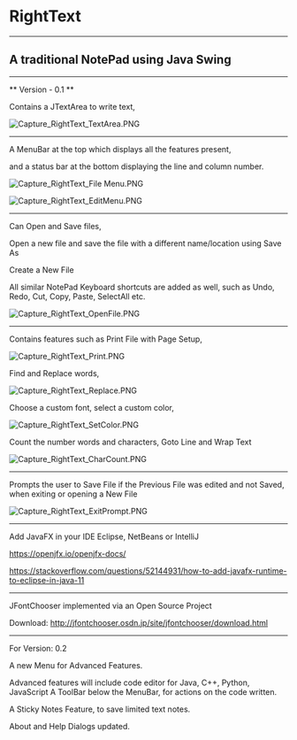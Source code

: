 # RightText
***

## A traditional NotePad using Java Swing
---

 ** Version - 0.1 **
 
Contains a JTextArea to write text, 

![Capture_RightText_TextArea.PNG](https://github.com/04xRaynal/NotePad_JavaSwing_--RightText--/blob/c78b29f7e40cf4e21d692d2f7e4511da1efe7c22/Captured%20Images/Capture_RightText_TextArea.PNG)

---
A MenuBar at the top which displays all the features present, 

and a status bar at the bottom displaying the line and column number.

![Capture_RightText_File Menu.PNG](https://github.com/04xRaynal/NotePad_JavaSwing_--RightText--/blob/c78b29f7e40cf4e21d692d2f7e4511da1efe7c22/Captured%20Images/Capture_RightText_FileMenu.PNG)

![Capture_RightText_EditMenu.PNG](https://github.com/04xRaynal/NotePad_JavaSwing_--RightText--/blob/c78b29f7e40cf4e21d692d2f7e4511da1efe7c22/Captured%20Images/Capture_RightText_EditMenu.PNG)

---
Can Open and Save files, 

Open a new file and save the file with a different name/location using Save As

Create a New File

All similar NotePad Keyboard shortcuts are added as well, such as Undo, Redo, Cut, Copy, Paste, SelectAll etc.

![Capture_RightText_OpenFile.PNG](https://github.com/04xRaynal/NotePad_JavaSwing_--RightText--/blob/c78b29f7e40cf4e21d692d2f7e4511da1efe7c22/Captured%20Images/Capture_RightText_OpenFile.PNG)

---
Contains features such as Print File with Page Setup, 

![Capture_RightText_Print.PNG](https://github.com/04xRaynal/NotePad_JavaSwing_--RightText--/blob/c78b29f7e40cf4e21d692d2f7e4511da1efe7c22/Captured%20Images/Capture_RightText_Print.PNG)

Find and Replace words,

![Capture_RightText_Replace.PNG](https://github.com/04xRaynal/NotePad_JavaSwing_--RightText--/blob/c78b29f7e40cf4e21d692d2f7e4511da1efe7c22/Captured%20Images/Capture_RightText_Replace.PNG)

Choose a custom font, select a custom color,

![Capture_RightText_SetColor.PNG](https://github.com/04xRaynal/NotePad_JavaSwing_--RightText--/blob/c78b29f7e40cf4e21d692d2f7e4511da1efe7c22/Captured%20Images/Capture_RightText_SetColor.PNG)

Count the number words and characters, Goto Line and Wrap Text

![Capture_RightText_CharCount.PNG](https://github.com/04xRaynal/NotePad_JavaSwing_--RightText--/blob/c78b29f7e40cf4e21d692d2f7e4511da1efe7c22/Captured%20Images/Capture_RightText_CharCount.PNG)

---
Prompts the user to Save File if the Previous File was edited and not Saved, when exiting or opening a New File

![Capture_RightText_ExitPrompt.PNG](https://github.com/04xRaynal/NotePad_JavaSwing_--RightText--/blob/c78b29f7e40cf4e21d692d2f7e4511da1efe7c22/Captured%20Images/Capture_RightText_ExitPrompt.PNG)

---

Add JavaFX in your IDE Eclipse, NetBeans or IntelliJ

https://openjfx.io/openjfx-docs/

https://stackoverflow.com/questions/52144931/how-to-add-javafx-runtime-to-eclipse-in-java-11

---

JFontChooser implemented via an Open Source Project

Download: http://jfontchooser.osdn.jp/site/jfontchooser/download.html

---

For Version: 0.2

A new Menu for Advanced Features.

Advanced features will include code editor for Java, C++, Python, JavaScript
A ToolBar below the MenuBar, for actions on the code written.

A Sticky Notes Feature, to save limited text notes.

About and Help Dialogs updated.